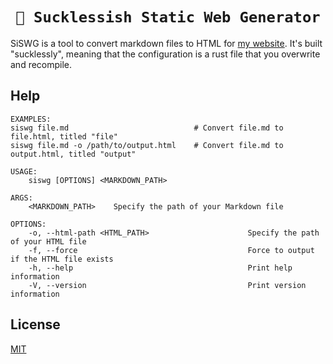 <div align="center">
    <h1><code>📜 Sucklessish Static Web Generator</code></h1>
</div>

SiSWG is a tool to convert markdown files to HTML for [my website](https://3top1a.github.io/).
It's built "sucklessly", meaning that the configuration is a rust file that you overwrite and recompile.

## Help

```
EXAMPLES:
siswg file.md                            # Convert file.md to file.html, titled "file"
siswg file.md -o /path/to/output.html    # Convert file.md to output.html, titled "output"

USAGE:
    siswg [OPTIONS] <MARKDOWN_PATH>

ARGS:
    <MARKDOWN_PATH>    Specify the path of your Markdown file

OPTIONS:
    -o, --html-path <HTML_PATH>                      Specify the path of your HTML file
    -f, --force                                      Force to output if the HTML file exists
    -h, --help                                       Print help information
    -V, --version                                    Print version information
```

## License

[MIT](LICENSE)
